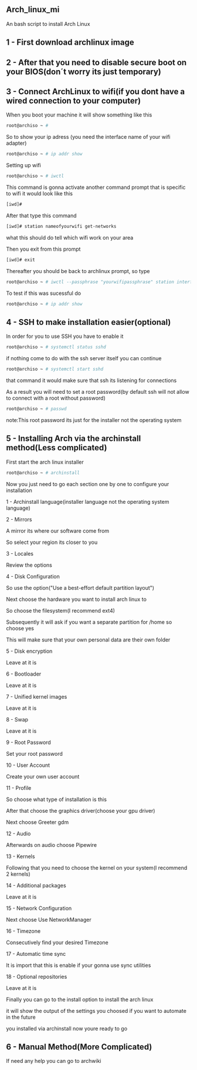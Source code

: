 ## Arch_linux_mi

An bash script to install Arch Linux

## 1 - First download archlinux image

## 2 - After that you need to disable secure boot on your BIOS(don´t worry its just temporary)

## 3 - Connect ArchLinux to wifi(if you dont have a wired connection to your computer)

When you boot your machine it will show something like this

```bash
root@archiso ~ #
```

So to show your ip adress (you need the interface name of your wifi adapter)

```bash
root@archiso ~ # ip addr show
```

Setting up wifi

```bash
root@archiso ~ # iwctl
```

This command is gonna activate another command prompt that is specific to wifi it would look like this

```bash
[iwd]#
```

After that type this command

```bash
[iwd]# station nameofyourwifi get-networks
```

what this should do tell which wifi work on your area

Then you exit from this prompt

```bash
[iwd]# exit
```

Thereafter you should be back to archlinux prompt, so type

```bash
root@archiso ~ # iwctl --passphrase "yourwifipassphrase" station interfacename connect nameofwifinetwork
```

To test if this was sucessful do

```bash
root@archiso ~ # ip addr show
```

## 4 - SSH to make installation easier(optional)

In order for you to use SSH you have to enable it

```bash
root@archiso ~ # systemctl status sshd
```

if nothing come to do with the ssh server itself you can continue

```bash
root@archiso ~ # systemctl start sshd
```

that command it would make sure that ssh its listening for connections

As a result you will need to set a root password(by default ssh will not allow to connect with a root without password)

```bash
root@archiso ~ # passwd
```

note:This root password its just for the installer not the operating system

## 5 - Installing Arch via the archinstall method(Less complicated)

First start the arch linux installer

```bash
root@archiso ~ # archinstall
```

Now you just need to go each section one by one to configure your installation

1 - Archinstall language(installer language not the operating system language)

2 - Mirrors

A mirror its where our software come from

So select your region its closer to you

3 - Locales

Review the options

4 - Disk Configuration

So use the option("Use a best-effort default partition layout")

Next choose the hardware you want to install arch linux to

So choose the filesystem(I recommend ext4)

Subsequently it will ask if you want a separate partition for /home so choose yes

This will make sure that your own personal data are their own folder

5 - Disk encryption

Leave at it is

6 - Bootloader

Leave at it is

7 - Unified kernel images

Leave at it is

8 - Swap

Leave at it is

9 - Root Password 

Set your root password

10 - User Account

Create your own user account

11 - Profile

So choose what type of installation is this

After that choose the graphics driver(choose your gpu driver)

Next choose Greeter gdm

12 - Audio

Afterwards on audio choose Pipewire

13 - Kernels

Following that you need to choose the kernel on your system(I recommend 2 kernels)

14 - Additional packages

Leave at it is

15 - Network Configuration

Next choose Use NetworkManager

16 - Timezone

Consecutively find your desired Timezone

17 - Automatic time sync

It is import that this is enable if your gonna use sync utilities

18 - Optional repositories

Leave at it is

Finally you can go to the install option to install the arch linux

it will show the output of the settings you choosed if you want to automate in the future

you installed via archinstall now youre ready to go

## 6 - Manual Method(More Complicated)


If need any help you can go to archwiki
